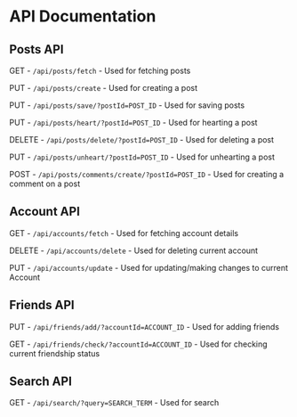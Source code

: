 # API Documentation

## Posts API

GET - `/api/posts/fetch` - Used for fetching posts

PUT - `/api/posts/create` - Used for creating a post

PUT - `/api/posts/save/?postId=POST_ID` - Used for saving posts

PUT - `/api/posts/heart/?postId=POST_ID` -
Used for hearting a post

DELETE - `/api/posts/delete/?postId=POST_ID` - Used for deleting a post

PUT - `/api/posts/unheart/?postId=POST_ID` - Used for unhearting a post

POST - `/api/posts/comments/create/?postId=POST_ID` - Used for creating a comment on a post

## Account API

GET - `/api/accounts/fetch` - Used for fetching account details

DELETE - `/api/accounts/delete` - Used for deleting current account

PUT - `/api/accounts/update` - Used for updating/making changes to current Account

## Friends API

PUT - `/api/friends/add/?accountId=ACCOUNT_ID` - Used for adding friends

GET - `/api/friends/check/?accountId=ACCOUNT_ID` - Used for checking current friendship status

## Search API

GET - `/api/search/?query=SEARCH_TERM` - Used for search
